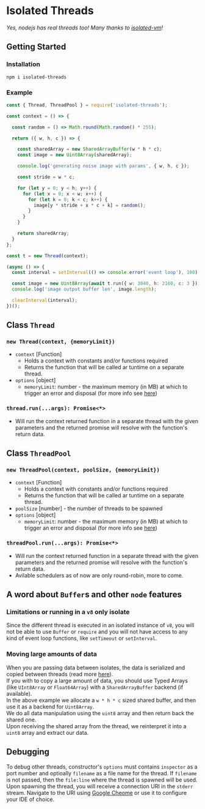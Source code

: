 # Isolated Threads
_Yes, nodejs has real threads too! Many thanks to [isolated-vm](https://github.com/laverdet/isolated-vm)!_

## Getting Started

### Installation
`npm i isolated-threads`

### Example
```js
const { Thread, ThreadPool } = require('isolated-threads');

const context = () => {

  const random = () => Math.round(Math.random() * 255);

  return ({ w, h, c }) => {

    const sharedArray = new SharedArrayBuffer(w * h * c);
    const image = new Uint8Array(sharedArray);

    console.log('generating noise image with params', { w, h, c });

    const stride = w * c;

    for (let y = 0; y < h; y++) {
      for (let x = 0; x < w; x++) {
        for (let k = 0; k < c; k++) {
          image[y * stride + x * c + k] = random();
        }
      }
    }

    return sharedArray;
  }
};

const t = new Thread(context);

(async () => {
  const interval = setInterval(() => console.error('event loop'), 100);

  const image = new Uint8Array(await t.run({ w: 3840, h: 2160, c: 3 }));
  console.log('image output buffer len', image.length);

  clearInterval(interval);
})();
```

## Class `Thread`

### `new Thread(context, {memoryLimit})`
- `context` [Function]
    - Holds a context with constants and/or functions required
    - Returns the function that will be called ar tuntime on a separate thread.
- `options` [object]
    - `memoryLimit`: number - the maximum memory (in MB) at which to trigger an error and disposal (for more info see [here](https://github.com/laverdet/isolated-vm#new-ivmisolateoptions))

### `thread.run(...args): Promise<*>`
- Will run the context returned function in a separate thread with the given parameters and the returned promise will resolve with the function's return data.

## Class `ThreadPool`

### `new ThreadPool(context, poolSize, {memoryLimit})`
- `context` [Function]
    - Holds a context with constants and/or functions required
    - Returns the function that will be called ar tuntime on a separate thread.
- `poolSize` [number] - the number of threads to be spawned
- `options` [object]
    - `memoryLimit`: number - the maximum memory (in MB) at which to trigger an error and disposal (for more info see [here](https://github.com/laverdet/isolated-vm#new-ivmisolateoptions))

### `threadPool.run(...args): Promise<*>`
- Will run the context returned function in a separate thread with the given parameters and the returned promise will resolve with the function's return data.
- Avilable schedulers as of now are only round-robin, more to come.

## A word about `Buffer`s and other `node` features

### Limitations or running in a `v8` only isolate
Since the different thread is executed in an isolated instance of `v8`, you will not be able to use `Buffer` or `require` and you will not have access to any kind of event loop functions, like `setTimeout` or `setInterval`.

### Moving large amounts of data
When you are passing data between isolates, the data is serialized and copied between threads (read more [here](https://github.com/laverdet/isolated-vm#class-externalcopy-transferable)). <br/>
If you with to copy a large amount of data, you should use Typed Arrays (like `UInt8Array` or `Float64Array`) with a `SharedArrayBuffer` backend (if available). <br/>
In the above example we allocate a `w * h * c` sized shared buffer, and then use it as a backend for `Uint8Array`. <br/>
We do all data manipulation using the `uint8` array and then return back the shared one. <br/>
Upon receiving the shared array from the thread, we reinterpret it into a `uint8` array and extract our data. <br/>

## Debugging
To debug other threads, constructor's `options` must contains `inspector` as a port number and optioally `filename` as a file name for the thread. If `filename` is not passed, then the `file:line` where the thread is spawned will be used.
Upon spawning the thread, you will receive a connection URI in the `stderr` stream. Navigate to the URI using [Google Cheome](https://www.google.com/chrome/) or use it to configure your IDE of choice.
